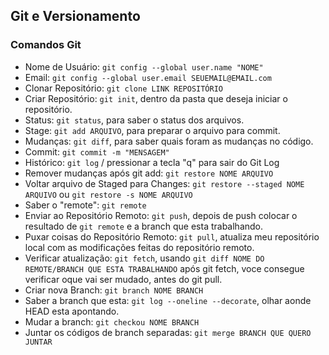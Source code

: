 ## Git e Versionamento

### Comandos Git

- Nome de Usuário: `git config --global user.name "NOME"`
- Email: `git config --global user.email SEUEMAIL@EMAIL.com`
- Clonar Repositório: `git clone LINK REPOSITÓRIO`
- Criar Repositório: `git init`, dentro da pasta que deseja iniciar o repositório.
- Status: `git status`, para saber o status dos arquivos.
- Stage: `git add ARQUIVO`, para preparar o arquivo para commit.
- Mudanças: `git diff`, para saber quais foram as mudanças no código.
- Commit: `git commit -m "MENSAGEM"`
- Histórico: `git log` / pressionar a tecla "q" para sair do Git Log
- Remover mudanças após git add: `git restore NOME ARQUIVO`
- Voltar arquivo de Staged para Changes: `git restore --staged NOME ARQUIVO` ou `git restore -s NOME ARQUIVO`
- Saber o "remote": `git remote`
- Enviar ao Repositório Remoto: `git push`, depois de push colocar o resultado de `git remote` e a branch que esta trabalhando.
- Puxar coisas do Repositório Remoto: `git pull`, atualiza meu repositório local com as modificações feitas do repositório remoto.
- Verificar atualização: `git fetch`, usando `git diff NOME DO REMOTE/BRANCH QUE ESTA TRABALHANDO` após git fetch, voce consegue verificar oque vai ser mudado, antes do git pull.
- Criar nova Branch: `git branch NOME BRANCH`
- Saber a branch que esta: `git log --oneline --decorate`, olhar aonde HEAD esta apontando.
- Mudar a branch: `git checkou NOME BRANCH`
- Juntar os códigos de branch separadas: `git merge BRANCH QUE QUERO JUNTAR`